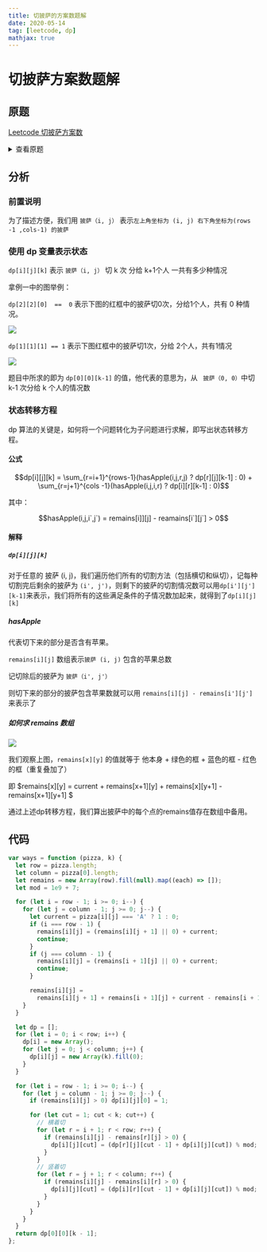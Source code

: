 ```yaml
---
title: 切披萨的方案数题解
date: 2020-05-14
tag: [leetcode, dp]
mathjax: true
---
```


# 切披萨方案数题解

## 原题

[Leetcode 切披萨方案数](https://leetcode-cn.com/problems/number-of-ways-of-cutting-a-pizza/)

<details>
  <summary>查看原题</summary>

  给你一个 rows x cols 大小的矩形披萨和一个整数 k ，矩形包含两种字符： 'A' （表示苹果）和 '.' （表示空白格子）。你需要切披萨 k-1 次，得到 k 块披萨并送给别人。

  切披萨的每一刀，先要选择是向垂直还是水平方向切，再在矩形的边界上选一个切的位置，将披萨一分为二。如果垂直地切披萨，那么需要把左边的部分送给一个人，如果水平地切，那么需要把上面的部分送给一个人。在切完最后一刀后，需要把剩下来的一块送给最后一个人。

请你返回确保每一块披萨包含 至少 一个苹果的切披萨方案数。由于答案可能是个很大的数字，请你返回它对 10^9 + 7 取余的结果。

示例 1：

![](https://images.pandaomeng.com/20200514094825.png)

```
输入：pizza = ["A..","AAA","..."], k = 3
输出：3 
解释：上图展示了三种切披萨的方案。注意每一块披萨都至少包含一个苹果。
```

示例 2：

```
输入：pizza = ["A..","AA.","..."], k = 3
输出：1
```

示例 3：

```
输入：pizza = ["A..","A..","..."], k = 1
输出：1
```

提示：

```
1 <= rows, cols <= 50
rows == pizza.length
cols == pizza[i].length
1 <= k <= 10
pizza 只包含字符 'A' 和 '.' 。
```

</details>


## 分析

### 前置说明

为了描述方便，我们用 `披萨（i, j）` 表示`左上角坐标为 (i, j) 右下角坐标为(rows -1 ,cols-1) 的披萨`

### 使用 dp 变量表示状态

`dp[i][j][k]` 表示 `披萨（i, j）` 切 k 次 分给 k+1个人 一共有多少种情况

拿例一中的图举例：

`dp[2][2][0]  ==  0` 表示下图的红框中的披萨切0次，分给1个人，共有 0 种情况。

![](https://images.pandaomeng.com/20200514113839.png)

`dp[1][1][1] == 1` 表示下图红框中的披萨切1次，分给 2个人，共有1情况

![](https://images.pandaomeng.com/20200514113947.png)

题目中所求的即为 `dp[0][0][k-1]` 的值，他代表的意思为，从 ` 披萨（0, 0）`中切 k-1 次分给 k 个人的情况数 

### 状态转移方程

dp 算法的关键是，如何将一个问题转化为子问题进行求解，即写出状态转移方程。

#### 公式

$$dp[i][j][k] = \sum_{r=i+1}^{rows-1}(hasApple(i,j,r,j) ? dp[r][j][k-1] : 0) + \sum_{r=j+1}^{cols -1}(hasApple(i,j,i,r) ? dp[i][r][k-1] : 0)$$

其中：

$$hasApple(i,j,i`,j`) = remains[i]][j] - reamains[i`][j`] > 0$$

#### 解释

##### `dp[i][j][k]`

对于任意的 披萨 (i, j)，我们遍历他们所有的切割方法（包括横切和纵切），记每种切割完后剩余的披萨为 `(i', j')`，则剩下的披萨的切割情况数可以用`dp[i'][j'][k-1]`来表示，我们将所有的这些满足条件的子情况数加起来，就得到了`dp[i][j][k]`

##### hasApple

代表切下来的部分是否含有苹果。

`remains[i][j]` 数组表示`披萨 (i, j)` 包含的苹果总数

记切除后的披萨为 `披萨（i', j'）`

则切下来的部分的披萨包含苹果数就可以用  `remains[i][j] - remains[i'][j'] `来表示了

##### 如何求  remains 数组

![](https://images.pandaomeng.com/20200515105150.png)

我们观察上图，`remains[x][y]` 的值就等于 他本身 + 绿色的框 + 蓝色的框 - 红色的框（重复叠加了）

即 $remains[x][y] = current + remains[x+1][y] + remains[x][y+1] - remains[x+1][y+1] $

通过上述dp转移方程，我们算出披萨中的每个点的remains值存在数组中备用。

## 代码

```javascript
var ways = function (pizza, k) {
  let row = pizza.length;
  let column = pizza[0].length;
  let remains = new Array(row).fill(null).map((each) => []);
  let mod = 1e9 + 7;

  for (let i = row - 1; i >= 0; i--) {
    for (let j = column - 1; j >= 0; j--) {
      let current = pizza[i][j] === 'A' ? 1 : 0;
      if (i === row - 1) {
        remains[i][j] = (remains[i][j + 1] || 0) + current;
        continue;
      }
      if (j === column - 1) {
        remains[i][j] = (remains[i + 1][j] || 0) + current;
        continue;
      }

      remains[i][j] =
        remains[i][j + 1] + remains[i + 1][j] + current - remains[i + 1][j + 1];
    }
  }

  let dp = [];
  for (let i = 0; i < row; i++) {
    dp[i] = new Array();
    for (let j = 0; j < column; j++) {
      dp[i][j] = new Array(k).fill(0);
    }
  }

  for (let i = row - 1; i >= 0; i--) {
    for (let j = column - 1; j >= 0; j--) {
      if (remains[i][j] > 0) dp[i][j][0] = 1;

      for (let cut = 1; cut < k; cut++) {
        // 横着切
        for (let r = i + 1; r < row; r++) {
          if (remains[i][j] - remains[r][j] > 0) {
            dp[i][j][cut] = (dp[r][j][cut - 1] + dp[i][j][cut]) % mod;
          }
        }
        // 竖着切
        for (let r = j + 1; r < column; r++) {
          if (remains[i][j] - remains[i][r] > 0) {
            dp[i][j][cut] = (dp[i][r][cut - 1] + dp[i][j][cut]) % mod;
          }
        }
      }
    }
  }
  return dp[0][0][k - 1];
};
```

